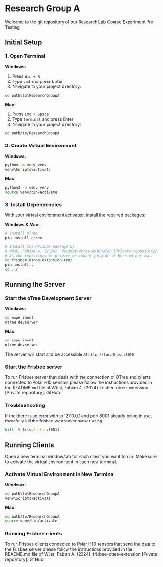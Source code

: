 # Research Group A
Welcome to the git repository of our Research Lab Course Experiment Pre-Testing

## Initial Setup

### 1. Open Terminal

**Windows:**
1. Press `Win + R`
2. Type `cmd` and press Enter
3. Navigate to your project directory:
```bash
cd path\to\ResearchGroupA
```

**Mac:**
1. Press `Cmd + Space`
2. Type `terminal` and press Enter
3. Navigate to your project directory:
```bash
cd path/to/ResearchGroupA
```

### 2. Create Virtual Environment

**Windows:**
```bash
python -m venv venv
venv\Scripts\activate
```

**Mac:**
```bash
python3 -m venv venv
source venv/bin/activate
```

### 3. Install Dependencies

With your virtual environment activated, install the required packages:

**Windows & Mac:**
```bash
# Install oTree
pip install otree

# Install the Frisbee package by 
# Wüst, Fabian A. (2024). frisbee-otree-extension [Private repository]. GitHub.
# As the repository is private we cannot provide it here on our own.
cd frisbee-otree-extension-dev/
pip install .
cd ../
```

## Running the Server

### Start the oTree Development Server

**Windows:**
```bash
cd experiment
otree devserver
```

**Mac:**
```bash
cd experiment
otree devserver
```

The server will start and be accessible at `http://localhost:8000`

### Start the Frisbee server

To run Frisbee server that deals with the connection of OTree and clients connected to Polar H10 sensors please follow the
instructions provided in the README.md file of Wüst, Fabian A. (2024). frisbee-otree-extension [Private repository]. GitHub.

### Troubleshooting

If the there is an error with ip 127.0.0.1 and port 8001 already being in use, forcefully kill the frisbee websocket server using
```bash
kill -9 $(lsof -ti :8001)
```

## Running Clients

Open a new terminal window/tab for each client you want to run. Make sure to activate the virtual environment in each new terminal.

### Activate Virtual Environment in New Terminal

**Windows:**
```bash
cd path\to\ResearchGroupA
venv\Scripts\activate
```

**Mac:**
```bash
cd path/to/ResearchGroupA
source venv/bin/activate
```

### Running Frisbee clients

To run Frisbee clients connected to Polar H10 sensors that send the data to the Frisbee server please follow the
instructions provided in the README.md file of Wüst, Fabian A. (2024). frisbee-otree-extension [Private repository]. GitHub.


